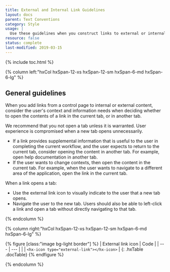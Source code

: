 ```yaml
---
title: External and Internal Link Guidelines
layout: docs
parent: Text Conventions
category: Style
usage: |
  Use these guidelines when you construct links to external or internal content.
resource: false
status: complete
last-modified: 2019-03-15
---
```


{% include toc.html %}

<section class="static-section"  markdown="1">

<div class="hxRow" markdown="1">

{% column left:"hxCol hxSpan-12-xs hxSpan-12-sm hxSpan-6-md hxSpan-6-lg" %}

## General guidelines

When you add links from a control page to internal or external content, consider the user's context and information needs when deciding whether to open the contents of a link in the current tab, or in another tab.

We recommend that you not open a tab unless it is warranted. User experience is compromised when a new tab opens unnecessarily.

- If a link provides supplemental information that is useful to the user in completing the current workflow, and the user expects to return to the current tab, consider opening the content in another tab. For example, open help documentation in another tab.
- If the user wants to change contexts, then open the content in the current tab. For example, when the user wants to navigate to a different area of the application, open the link in the current tab.

When a link opens a tab:

- Use the external link icon to visually indicate to the user that a new tab opens.
- Navigate the user to the new tab. Users should also be able to left-click a link and open a tab without directly navigating to that tab.

{% endcolumn %}

{% column right:"hxCol hxSpan-12-xs hxSpan-12-sm hxSpan-6-md hxSpan-6-lg" %}

{% figure [class:"image bg-light border"] %}
| <hx-icon type="checkmark" class="good-idea"></hx-icon> External link icon | <hx-icon type="checkmark" class="good-idea"></hx-icon>Code |
| --- | --- |
| <hx-icon type="external-link"></hx-icon> | `<hx-icon type="external-link"></hx-icon>` |
{: .hxTable .docTable}
{% endfigure %}

{% endcolumn %}

</div>

</section>
